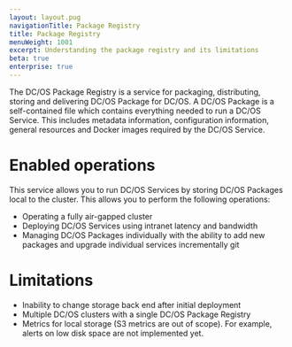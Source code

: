 ```yaml
---
layout: layout.pug
navigationTitle: Package Registry
title: Package Registry
menuWeight: 1001
excerpt: Understanding the package registry and its limitations
beta: true
enterprise: true
---
```


The DC/OS Package Registry is a service for packaging, distributing, storing and delivering DC/OS Package for DC/OS. A DC/OS Package is a self-contained file which contains everything needed to run a DC/OS Service. This includes metadata information, configuration information, general resources and Docker images required by the DC/OS Service.

# Enabled operations

This service allows you to run DC/OS Services by storing DC/OS Packages local to the cluster. This allows you to perform the following operations:

- Operating a fully air-gapped cluster
- Deploying DC/OS Services using intranet latency and bandwidth
- Managing DC/OS Packages individually with the ability to add new packages and upgrade individual services incrementally
git

# Limitations

- Inability to change storage back end after initial deployment
- Multiple DC/OS clusters with a single DC/OS Package Registry
- Metrics for local storage (S3 metrics are out of scope). For example, alerts on low disk space are not implemented yet.
